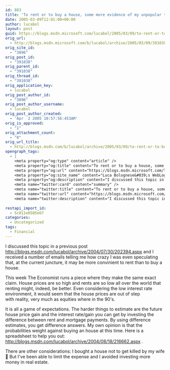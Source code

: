```yaml
---
id: 883
title: 'To rent or to buy a house, some more evidence of my unpopular thesis'
date: 2005-03-09T12:01:00+00:00
author: lucabol
layout: post
guid: https://blogs.msdn.microsoft.com/lucabol/2005/03/09/to-rent-or-to-buy-a-house-some-more-evidence-of-my-unpopular-thesis/
orig_url:
  - http://blogs.msdn.microsoft.com/b/lucabol/archive/2005/03/09/391038.aspx
orig_site_id:
  - "3896"
orig_post_id:
  - "391038"
orig_parent_id:
  - "391038"
orig_thread_id:
  - "391038"
orig_application_key:
  - lucabol
orig_post_author_id:
  - "3896"
orig_post_author_username:
  - lucabol
orig_post_author_created:
  - 'Apr  2 2005 10:57:56:453AM'
orig_is_approved:
  - "1"
orig_attachment_count:
  - "0"
orig_url_title:
  - http://blogs.msdn.com/b/lucabol/archive/2005/03/09/to-rent-or-to-buy-a-house-some-more-evidence-of-my-unpopular-thesis.aspx
opengraph_tags:
  - |
    <meta property="og:type" content="article" />
    <meta property="og:title" content="To rent or to buy a house, some more evidence of my unpopular thesis" />
    <meta property="og:url" content="https://blogs.msdn.microsoft.com/lucabol/2005/03/09/to-rent-or-to-buy-a-house-some-more-evidence-of-my-unpopular-thesis/" />
    <meta property="og:site_name" content="Luca Bolognese&#039;s WebLog" />
    <meta property="og:description" content="I discussed this topic in a previous post http://blogs.msdn.com/lucabol/archive/2004/07/30/202394.aspx&nbsp;and I received a number of emails telling me how crazy I was even speculating that, at the current juncture, it may be more convinient to rent than to buy a house. This week The Economist runs a piece where they make the same exact claim. House..." />
    <meta name="twitter:card" content="summary" />
    <meta name="twitter:title" content="To rent or to buy a house, some more evidence of my unpopular thesis" />
    <meta name="twitter:url" content="https://blogs.msdn.microsoft.com/lucabol/2005/03/09/to-rent-or-to-buy-a-house-some-more-evidence-of-my-unpopular-thesis/" />
    <meta name="twitter:description" content="I discussed this topic in a previous post http://blogs.msdn.com/lucabol/archive/2004/07/30/202394.aspx&nbsp;and I received a number of emails telling me how crazy I was even speculating that, at the current juncture, it may be more convinient to rent than to buy a house. This week The Economist runs a piece where they make the same exact claim. House..." />
    
restapi_import_id:
  - 5c011e0505e67
categories:
  - Uncategorized
tags:
  - Financial
---
```

I discussed this topic in a previous post <http://blogs.msdn.com/lucabol/archive/2004/07/30/202394.aspx>&nbsp;and I received a number of emails telling me how crazy I was even speculating that, at the current juncture, it may be more convinient to rent than to buy a house.

This week The Economist runs a piece where they make the same exact claim. House prices are so high and rents are so low all over the world that renting might, indeed, be&nbsp;better. Even considering the low interest rate environment, it would seem that the&nbsp;house prices are out of&nbsp;step with&nbsp;reality, very much as equities where in the 90's.

It is all a game of expectations. The harder things to estimate are the future house price gain and the interest rate/gain you can get by investing the difference between rent and mortgage payments. By using difference estimates, you get difference answers. My own opinion is that the probabilities weight against buying an house at this time. Here is a spreadsheet to help you out: <http://blogs.msdn.com/lucabol/archive/2004/08/18/216662.aspx>&nbsp;.

There are other considerations: I bought a house not to get killed by my wife 🙂 But I've been able to limit the expense and I avoided investing more money in real estate.
